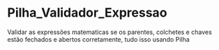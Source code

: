 # Pilha_Validador_Expressao
 Validar as expressões matematicas se os parentes, colchetes e chaves estão fechados e abertos corretamente, tudo isso usando Pilha
